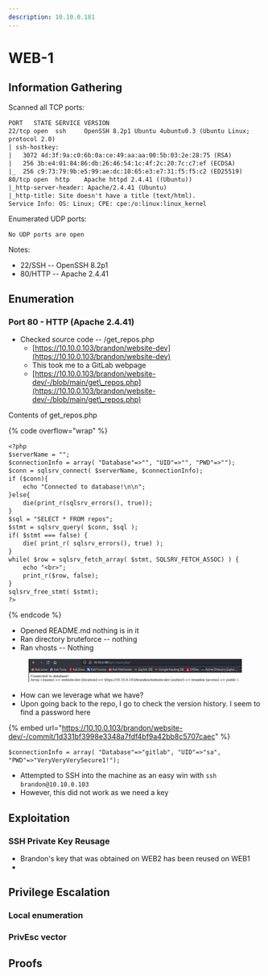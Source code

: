 ```yaml
---
description: 10.10.0.181
---
```


# WEB-1

## Information Gathering

Scanned all TCP ports:

```
PORT   STATE SERVICE VERSION
22/tcp open  ssh     OpenSSH 8.2p1 Ubuntu 4ubuntu0.3 (Ubuntu Linux; protocol 2.0)
| ssh-hostkey: 
|   3072 4d:3f:9a:c0:6b:0a:ce:49:aa:aa:00:5b:03:2e:28:75 (RSA)
|   256 3b:e4:01:84:86:db:26:46:54:1c:4f:2c:20:7c:c7:ef (ECDSA)
|_  256 c9:73:79:9b:e5:99:ae:dc:10:65:e3:e7:31:f5:f5:c2 (ED25519)
80/tcp open  http    Apache httpd 2.4.41 ((Ubuntu))
|_http-server-header: Apache/2.4.41 (Ubuntu)
|_http-title: Site doesn't have a title (text/html).
Service Info: OS: Linux; CPE: cpe:/o:linux:linux_kernel
```

Enumerated UDP ports:

```
No UDP ports are open
```

Notes:

* 22/SSH -- OpenSSH 8.2p1
* 80/HTTP -- Apache 2.4.41

## Enumeration

### Port 80 - HTTP (Apache 2.4.41)

* Checked source code -- /get\_repos.php
  * [https://10.10.0.103/brandon/website-dev](https://10.10.0.103/brandon/website-dev)
  * This took me to a GitLab webpage
  * [https://10.10.0.103/brandon/website-dev/-/blob/main/get\_repos.php](https://10.10.0.103/brandon/website-dev/-/blob/main/get\_repos.php)

Contents of get\_repos.php

{% code overflow="wrap" %}
```
<?php
$serverName = "";
$connectionInfo = array( "Database"=>"", "UID"=>"", "PWD"=>"");
$conn = sqlsrv_connect( $serverName, $connectionInfo);
if ($conn){
    echo "Connected to database!\n\n";
}else{
    die(print_r(sqlsrv_errors(), true));
}
$sql = "SELECT * FROM repos";
$stmt = sqlsrv_query( $conn, $sql );
if( $stmt === false) {
    die( print_r( sqlsrv_errors(), true) );
}
while( $row = sqlsrv_fetch_array( $stmt, SQLSRV_FETCH_ASSOC) ) {
    echo "<br>";
    print_r($row, false);
}
sqlsrv_free_stmt( $stmt);
?>
```
{% endcode %}

* Opened README.md nothing is in it
* Ran directory bruteforce -- nothing
* Ran vhosts -- Nothing

<figure><img src="../../../.gitbook/assets/image (10) (2).png" alt=""><figcaption></figcaption></figure>

* How can we leverage what we have?
* Upon going back to the repo, I go to check the version history. I seem to find a password here

{% embed url="https://10.10.0.103/brandon/website-dev/-/commit/1d331bf3998e3348a7fdf4bf9a42bb8c5707caec" %}

```
$connectionInfo = array( "Database"=>"gitlab", "UID"=>"sa", "PWD"=>"VeryVeryVerySecure1!");
```

* Attempted to SSH into the machine as an easy win with `ssh brandon@10.10.0.103`
* However, this did not work as we need a key

## Exploitation

### SSH Private Key Reusage

* Brandon's key that was obtained on WEB2 has been reused on WEB1
*



## Privilege Escalation

### Local enumeration

### PrivEsc vector

## Proofs
